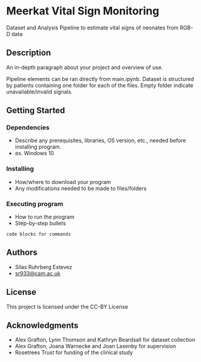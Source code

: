 # Meerkat Vital Sign Monitoring

Dataset and Analysis Pipeline to estimate vital signs of neonates from RGB-D data

## Description

An in-depth paragraph about your project and overview of use.

Pipeline elements can be ran directly from main.ipynb.
Dataset is structured by patients containing one folder for each of the files.
Empty folder indicate unavailable/invalid signals.

## Getting Started

### Dependencies

* Describe any prerequisites, libraries, OS version, etc., needed before installing program.
* ex. Windows 10

### Installing

* How/where to download your program
* Any modifications needed to be made to files/folders

### Executing program

* How to run the program
* Step-by-step bullets
```
code blocks for commands
```

## Authors

* Silas Ruhrberg Estevez
* sr933@cam.ac.uk


## License

This project is licensed under the CC-BY License

## Acknowledgments
* Alex Grafton, Lynn Thomson and Kathryn Beardsall for dataset collection
* Alex Grafton, Joana Warnecke and Joan Lasenby for supervision
* Rosetrees Trust for funding of the clinical study




